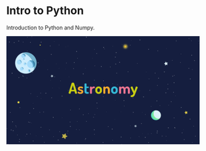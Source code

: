 # Intro to Python

Introduction to Python and Numpy.

![AstroWelcome](/DesignAssets/Images/BackgroundText1@0.5x.png)
